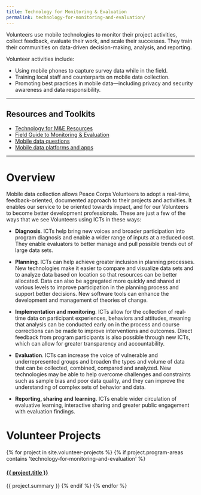 ```yaml
---
title: Technology for Monitoring & Evaluation
permalink: technology-for-monitoring-and-evaluation/
---
```


<p class="lead">Volunteers use mobile technologies to monitor their project activities, collect feedback, evaluate their work, and scale their successes. They train their communities on data-driven decision-making, analysis, and reporting.</p>

Volunteer activities include:

- Using mobile phones to capture survey data while in the field.
- Training local staff and counterparts on mobile data collection.
- Promoting best practices in mobile data—including privacy and security awareness and data responsibility.



___



## Resources and Toolkits

- [Technology for M&E Resources](/technology-for-monitoring-and-evaluation/resources/)
- [Field Guide to Monitoring & Evaluation](/toolkits/field-guide-to-monitoring-and-evaluation/)
- [Mobile data questions](/toolkits/mobile-data-questions/)
- [Mobile data platforms and apps](/toolkits/mobile-data-platforms-and-apps/)



___



# Overview

Mobile data collection allows Peace Corps Volunteers to adopt a real-time, feedback-oriented, documented approach to their projects and activities. It enables our service to be oriented towards impact, and for our Volunteers to become better development professionals. These are just a few of the ways that we see Volunteers using ICTs in these ways:

- **Diagnosis**. ICTs help bring new voices and broader participation into program diagnosis and enable a wider range of inputs at a reduced cost. They enable evaluators to better manage and pull possible trends out of large data sets.  

- **Planning**. ICTs can help achieve greater inclusion in planning processes. New technologies make it easier to compare and visualize data sets and to analyze data based on location so that resources can be better allocated. Data can also be aggregated more quickly and shared at various levels to improve participation in the planning process and support better decisions. New software tools can enhance the development and management of theories of change.

- **Implementation and monitoring**. ICTs allow for the collection of real-time data on participant experiences, behaviors and attitudes, meaning that analysis can be conducted early on in the process and course corrections can be made to improve interventions and outcomes. Direct feedback from program participants is also possible through new ICTs, which can allow for greater transparency and accountability.

- **Evaluation**. ICTs can increase the voice of vulnerable and underrepresented groups and broaden the types and volume of data that can be collected, combined, compared and analyzed. New technologies may be able to help overcome challenges and constraints such as sample bias and poor data quality, and they can improve the understanding of complex sets of behavior and data.

- **Reporting, sharing and learning**. ICTs enable wider circulation of evaluative learning, interactive sharing and greater public engagement with evaluation findings.



# Volunteer Projects

{% for project in site.volunteer-projects %}
{% if project.program-areas contains 'technology-for-monitoring-and-evaluation' %}  
#### [{{ project.title }}]({{project.url}})
{{ project.summary }}
{% endif %}
{% endfor %}


